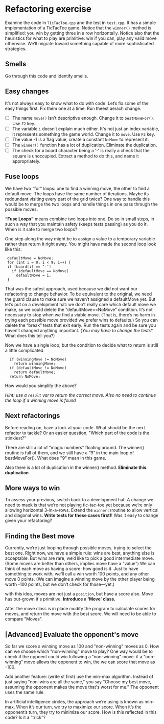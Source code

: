 # Refactoring exercise

Examine the code in `TicTacToe.cpp` and the test in `test.cpp`. It has a simple implementation of a TicTacToe game.
Notice that the `winner()` method is simplified: you win by getting three in a row horizontally. 
Notice also that the heuristics for what to play are primitive: win if you can, play any valid move otherwise. 
We’ll migrate toward something capable of more sophisticated strategies.

## Smells

Go through this code and identify smells.

## Easy changes

It’s not always easy to know what to do with code. Let’s fix some of the easy things first.
Fix them one at a time. Run theest aerach change.

- [ ] The name `move()` isn’t descriptive enough. Change it to `bestMoveFor()`. Use `F2` key.
- [ ] The variable `i` doesn’t explain much either. It's not just an index variable, it represents something the game world. Change it to `move`. Use `F2` key.
- [ ] The value -1 is a flag value; create a constant `NoMove` to represent it.
- [ ] The `winner()` function has a lot of duplication. Eliminate the duplication.
- [ ] The check for a board character being a ‘-’ is really a check that the square is unoccupied. Extract a method to do this, and name it appropriately.

## Fuse loops

We have two “for” loops: one to find a winning move, the other to find a default move.
The loops have the same number of iterations. Maybe its reddundant visiting every part of the grid twice?
One way to handle this would be to merge the two loops and handle things in one pass through the possible moves.

**“Fuse Loops”** means combine two loops into one. Do so in small steps, in such a way that you maintain safety (keeps tests passing) as you do it. 
When is it safe to merge two loops?

One step along the way might be to assign a value to a temporary variable rather than return it right away. 
You might have made the second loop look like this:

```
 defaultMove = NoMove;
 for (int i = 0; i < 9; i++) {
 if (board[i] == ‘-‘)
   if (defaultMove == NoMove)
     defaultMove = i;
 }
 ```
 
 That was the safest approach, used because we did not want our refactoring to change behavior. 
 To be equivalent to the original, we need the guard clause to make sure we haven’t assigned a defaultMove yet.
 But let’s put on a development hat: we don’t really care which default move we make, so we could delete the “defaultMove==NoMove” condition. 
 It’s not necessary to stop when we find a viable move. (That is, there’s no harm in trying each possible move provided we prefer wins to defaults.) 
 So you can delete the “break” tests that exit early. Run the tests again and be sure you haven’t changed anything important. 
 (*You may have to change the tests**. What does this tell you?)
 
 Now we have a single loop, but the condition to decide what to return is still a little complicated:
 
 ```
   if (winningMove != NoMove)
     return winningMove;
   if (defaultMove != NoMove)
     return defaultMove;
   return NoMove;
 ```
 
 How would you simplify the above?
 
 *Hint: use a `result` var to return the correct move. Also no need to continue the loop if a winning move is found*
 
 ## Next refactorings
 
 Before reading on, have a look at your code. What should be the next refactor to tackle? Or an easier question, "Which part of the code is the stinkiest?"
 
 There are still a lot of “magic numbers” floating around. 
 The winner() routine is full of them, and we still have a “9” in the main loop of bestMoveFor().
 What does "9" mean in this game.
 
 Also there is a lot of duplication in the winner() method. **Eliminate this duplication**
 
 ## More ways to win
 
 To assess your previous, switch back to a development hat. 
A change we need to maek is that we’re not playing tic-tac-toe yet because we’re only allowing horizontal 3-in-a-rows. 
Extend the `winner()`routine to allow vertical and diagonal wins. **Write tests for these cases first!!**
Was it easy to change given your refactoring?

 ## Finding the Best move
 
 Currently, we’re just looping through possible moves, trying to select the best one. 
 Right now, we have a simple rule: wins are best, 
 anything else is acceptable. But wins are rare; we’d like to pick a good intermediate move. 
 (Some moves are better than others, implies move have a "value") 
 We can think of each move as having a score: how good is it. 
 Just to have something to work with, we’ll call a win worth 100 points, and any other move 0 points. 
 (We can imagine a winning move by the other player being worth -100 points, but we don’t check for those—yet.)
 
 with this idea, moves are not just a `position`, but have a score also. Move has out-grown it's primitive. **Introduce a 'Move' class.**
 
 After the move class is in place modify the program to calculate scores for moves, and return the move with the best score. We will need to be able to compare "Moves".
 
 ## [Advanced] Evaluate the opponent's move
 
 So far we score a winning move as 100 and "non-winning" moves as 0. How can we choose which "non-winning" move to play? One way would be to check if the oppoent could win following a "non-winning" move. if a "non-winning" move allows the opponent to win, the we can score that move as -100.
 
Add another feature: (write st first) use the min-max algorithm. Instead of just saying "non-wins are all the same," you say "Choose my best move, assuming the opponent makes the move that's worst for me." The opponent uses the same rule. 
 
 In artificial intelligence circles, the approach we’re using is known as min-max. When it’s our turn, we try to maximize our score. When it’s the opponent’s turn, they try to minimize our score. How is this reflected in this code? Is it a “trick”?
 
 
 
 
 
 
